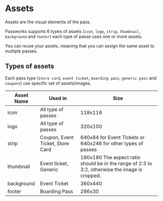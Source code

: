 Assets
===============

Assets are the visual elements of the pass.

Passworks supports 6 types of assets (`icon`, `logo`, `strip`, `thumbnail`, `background` and `footer`) each type of passe uses one or more assets.

You can reuse your assets, meaning that you can assign the same asset to multiple passes.

Types of assets
----------------

Each pass type (`store card`, `event ticket`, `boarding pass`, `generic pass` and `coupons`) use specific set of assets/images.

| Asset Name |  Used in       | Size
|------------|----------------------------------|----------------------------------|
| icon       | All type of passes               | 118x118 |
| logo		   | All type of passes 		        | 320x100 
| strip	   | Coupon, Event Ticket, Store Card | 640x84 for Event Tickets or 640x246 for other types of passes 
| thumbnail  | Event ticket, Generic | 180x180 The aspect ratio should be in the range of 2:3 to 3:2, otherwise the image is cropped.
| background | Event Ticket | 360x440	        |
| footer	   | Boarding Pass | 286x30           |               
